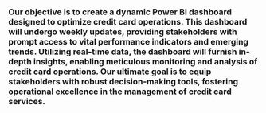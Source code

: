 ### Our objective is to create a dynamic Power BI dashboard designed to optimize credit card operations. This dashboard will undergo weekly updates, providing stakeholders with prompt access to vital performance indicators and emerging trends. Utilizing real-time data, the dashboard will furnish in-depth insights, enabling meticulous monitoring and analysis of credit card operations. Our ultimate goal is to equip stakeholders with robust decision-making tools, fostering operational excellence in the management of credit card services.
